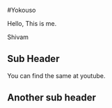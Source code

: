#Yokouso

Hello, This is me.

Shivam

## Sub Header

You can find the same at youtube.

## Another sub header